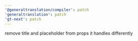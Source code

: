 ```yaml
---
'@generaltranslation/compiler': patch
'generaltranslation': patch
'gt-next': patch
---
```


remove title and placeholder from props it handles differently
